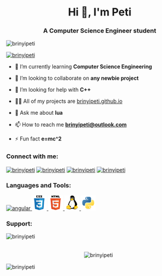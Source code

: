 <h1 align="center">Hi 👋, I'm Peti</h1>
<h3 align="center">A Computer Science Engineer student</h3>

<p align="left"> <img src="https://komarev.com/ghpvc/?username=brinyipeti&label=Profile%20views&color=0e75b6&style=flat" alt="brinyipeti" /> </p>

<p align="left"> <a href="https://github.com/ryo-ma/github-profile-trophy"><img src="https://github-profile-trophy.vercel.app/?username=brinyipeti" alt="brinyipeti" /></a> </p>

- 🌱 I’m currently learning **Computer Science Engineering**

- 👯 I’m looking to collaborate on **any newbie project**

- 🤝 I’m looking for help with **C++**

- 👨‍💻 All of my projects are [brinyipeti.github.io](brinyipeti.github.io)

- 💬 Ask me about **lua**

- 📫 How to reach me **brinyipeti@outlook.com**

- ⚡ Fun fact **e=mc^2**

<h3 align="left">Connect with me:</h3>
<p align="left">
<a href="https://codepen.io/brinyipeti" target="blank"><img align="center" src="https://raw.githubusercontent.com/rahuldkjain/github-profile-readme-generator/master/src/images/icons/Social/codepen.svg" alt="brinyipeti" height="30" width="40" /></a>
<a href="https://dev.to/brinyipeti" target="blank"><img align="center" src="https://raw.githubusercontent.com/rahuldkjain/github-profile-readme-generator/master/src/images/icons/Social/devto.svg" alt="brinyipeti" height="30" width="40" /></a>
<a href="https://twitter.com/brinyipeti" target="blank"><img align="center" src="https://raw.githubusercontent.com/rahuldkjain/github-profile-readme-generator/master/src/images/icons/Social/twitter.svg" alt="brinyipeti" height="30" width="40" /></a>
<a href="https://linkedin.com/in/brinyipeti" target="blank"><img align="center" src="https://raw.githubusercontent.com/rahuldkjain/github-profile-readme-generator/master/src/images/icons/Social/linked-in-alt.svg" alt="brinyipeti" height="30" width="40" /></a>
</p>

<h3 align="left">Languages and Tools:</h3>
<p align="left"> <a href="https://angular.io" target="_blank" rel="noreferrer"> <img src="https://angular.io/assets/images/logos/angular/angular.svg" alt="angular" width="40" height="40"/> </a> <a href="https://www.w3schools.com/css/" target="_blank" rel="noreferrer"> <img src="https://raw.githubusercontent.com/devicons/devicon/master/icons/css3/css3-original-wordmark.svg" alt="css3" width="40" height="40"/> </a> <a href="https://www.w3.org/html/" target="_blank" rel="noreferrer"> <img src="https://raw.githubusercontent.com/devicons/devicon/master/icons/html5/html5-original-wordmark.svg" alt="html5" width="40" height="40"/> </a> <a href="https://www.linux.org/" target="_blank" rel="noreferrer"> <img src="https://raw.githubusercontent.com/devicons/devicon/master/icons/linux/linux-original.svg" alt="linux" width="40" height="40"/> </a> <a href="https://www.python.org" target="_blank" rel="noreferrer"> <img src="https://raw.githubusercontent.com/devicons/devicon/master/icons/python/python-original.svg" alt="python" width="40" height="40"/> </a> </p>

<h3 align="left">Support:</h3>
<p><a href="https://ko-fi.com/brinyipeti"> <img align="left" src="https://cdn.ko-fi.com/cdn/kofi3.png?v=3" height="50" width="210" alt="brinyipeti" /></a></p><br><br>

<p><img align="center" src="https://github-readme-stats.vercel.app/api/top-langs?username=brinyipeti&show_icons=true&locale=en&layout=compact" alt="brinyipeti" /></p>

<p><img align="center" src="https://github-readme-streak-stats.herokuapp.com/?user=brinyipeti&" alt="brinyipeti" /></p>

